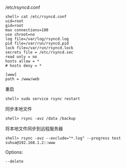 
/etc/rsyncd.conf 

```shell
shell> cat /etc/rsyncd.conf 
uid=root
gid=root
max connections=100
use chroot=no
log file=/var/log/rsyncd.log
pid file=/var/run/rsyncd.pid
lock file=/var/run/rsyncd.lock
secrets file = /etc/rsyncd.sec
read only = no
hosts allow = *
# hosts deny = *

[www]
path = /www/web
```

重启

```shell
shell> sudo service rsync restart
```

同步本地文件

```shell
shell> rsync -avz /data /backup
```

将本地文件同步到远程服务器

```shell
shell> rsync -avz --exclude="*.log" --progress test suhua@192.168.1.2::www
```

Options:

```shell
--delete 
```

